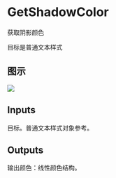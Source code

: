 # GetShadowColor

获取阴影颜色

目标是普通文本样式

## 图示

![]($-20221218-18214114.png)

## Inputs

目标。普通文本样式对象参考。 

## Outputs

输出颜色：线性颜色结构。
